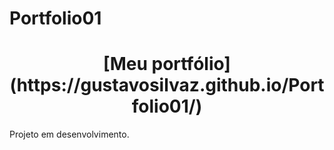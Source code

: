 # Portfolio01
<h1 align="center"> [Meu portfólio] (https://gustavosilvaz.github.io/Portfolio01/) </h1>
Projeto em desenvolvimento.
